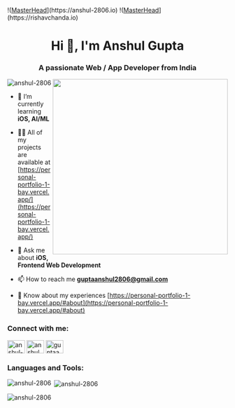 !([MasterHead](https://1.bp.blogspot.com/-7A4WynwLsM...)](https://anshul-2806.io)
!([MasterHead](https://1.bp.blogspot.com/-7A4WynwLsM...)](https://rishavchanda.io)

<h1 align="center">Hi 👋, I'm Anshul Gupta</h1>
<h3 align="center">A passionate Web / App Developer from India</h3>
<img align="right" alt:"cod" width="400" src="https://cdn.dribbble.com/users/1059583/screenshots/4171367/coding-freak.gif">

<p align="left"> <img src="https://komarev.com/ghpvc/?username=anshul-2806&label=Profile%20views&color=0e75b6&style=flat" alt="anshul-2806" /> </p>

- 🌱 I’m currently learning **iOS, AI/ML**

- 👨‍💻 All of my projects are available at [https://personal-portfolio-1-bay.vercel.app/](https://personal-portfolio-1-bay.vercel.app/)

- 💬 Ask me about **iOS, Frontend Web Development**

- 📫 How to reach me **guptaanshul2806@gmail.com**

- 📄 Know about my experiences [https://personal-portfolio-1-bay.vercel.app/#about](https://personal-portfolio-1-bay.vercel.app/#about)

<h3 align="left">Connect with me:</h3>
<p align="left">
<a href="https://linkedin.com/in/anshul-gupta-b95807193" target="blank"><img align="center" src="https://raw.githubusercontent.com/rahuldkjain/github-profile-readme-generator/master/src/images/icons/Social/linked-in-alt.svg" alt="anshul-gupta-b95807193" height="30" width="40" /></a>
<a href="https://instagram.com/anshul_gupta_thehero" target="blank"><img align="center" src="https://raw.githubusercontent.com/rahuldkjain/github-profile-readme-generator/master/src/images/icons/Social/instagram.svg" alt="anshul_gupta_thehero" height="30" width="40" /></a>
<a href="https://www.leetcode.com/guptaanshul2806" target="blank"><img align="center" src="https://raw.githubusercontent.com/rahuldkjain/github-profile-readme-generator/master/src/images/icons/Social/leet-code.svg" alt="guptaanshul2806" height="30" width="40" /></a>
</p>

<h3 align="left">Languages and Tools:</h3>
<!-- <p align="left"> <a href="https://aws.amazon.com" target="_blank" rel="noreferrer"> <img src="https://raw.githubusercontent.com/devicons/devicon/master/icons/amazonwebservices/amazonwebservices-original-wordmark.svg" alt="aws" width="40" height="40"/> </a> <a href="https://getbootstrap.com" target="_blank" rel="noreferrer"> <img src="https://raw.githubusercontent.com/devicons/devicon/master/icons/bootstrap/bootstrap-plain-wordmark.svg" alt="bootstrap" width="40" height="40"/> </a> <a href="https://www.cprogramming.com/" target="_blank" rel="noreferrer"> <img src="https://raw.githubusercontent.com/devicons/devicon/master/icons/c/c-original.svg" alt="c" width="40" height="40"/> </a> <a href="https://www.w3schools.com/cpp/" target="_blank" rel="noreferrer"> <img src="https://raw.githubusercontent.com/devicons/devicon/master/icons/cplusplus/cplusplus-original.svg" alt="cplusplus" width="40" height="40"/> </a> <a href="https://www.w3schools.com/css/" target="_blank" rel="noreferrer"> <img src="https://raw.githubusercontent.com/devicons/devicon/master/icons/css3/css3-original-wordmark.svg" alt="css3" width="40" height="40"/> </a> <a href="https://firebase.google.com/" target="_blank" rel="noreferrer"> <img src="https://www.vectorlogo.zone/logos/firebase/firebase-icon.svg" alt="firebase" width="40" height="40"/> </a> <a href="https://git-scm.com/" target="_blank" rel="noreferrer"> <img src="https://www.vectorlogo.zone/logos/git-scm/git-scm-icon.svg" alt="git" width="40" height="40"/> </a> <a href="https://www.w3.org/html/" target="_blank" rel="noreferrer"> <img src="https://raw.githubusercontent.com/devicons/devicon/master/icons/html5/html5-original-wordmark.svg" alt="html5" width="40" height="40"/> </a> <a href="https://www.mysql.com/" target="_blank" rel="noreferrer"> <img src="https://raw.githubusercontent.com/devicons/devicon/master/icons/mysql/mysql-original-wordmark.svg" alt="mysql" width="40" height="40"/> </a>  <a href="https://www.sqlite.org/" target="_blank" rel="noreferrer"> <img src="https://www.vectorlogo.zone/logos/sqlite/sqlite-icon.svg" alt="sqlite" width="40" height="40"/> </a> <a href="https://developer.apple.com/swift/" target="_blank" rel="noreferrer"> <img src="https://raw.githubusercontent.com/devicons/devicon/master/icons/swift/swift-original.svg" alt="swift" width="40" height="40"/> </a> </p> -->

<p><img align="left" src="https://github-readme-stats.vercel.app/api/top-langs?username=anshul-2806&show_icons=true&locale=en&layout=compact" alt="anshul-2806" /></p>

<p>&nbsp;<img align="center" src="https://github-readme-stats.vercel.app/api?username=anshul-2806&show_icons=true&locale=en" alt="anshul-2806" /></p>

<p><img align="center" src="https://github-readme-streak-stats.herokuapp.com/?user=anshul-2806&" alt="anshul-2806" /></p>
